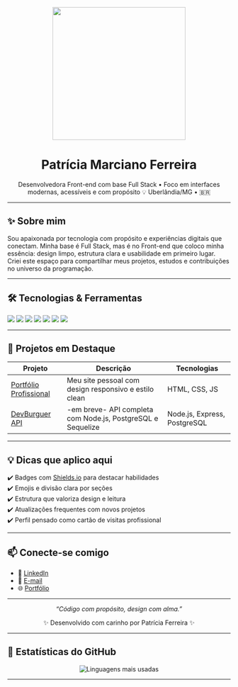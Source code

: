<p align="center">
  <img src="https://media.giphy.com/media/qgQUggAC3Pfv687qPC/giphy.gif" width="300" />
</p>

<h1 align="center">Patrícia Marciano Ferreira</h1>

<p align="center">
Desenvolvedora Front-end com base Full Stack • Foco em interfaces modernas, acessíveis e com propósito 💡  
Uberlândia/MG • 🇧🇷  
</p>

---

## ✨ Sobre mim

Sou apaixonada por tecnologia com propósito e experiências digitais que conectam. Minha base é Full Stack, mas é no Front-end que coloco minha essência: design limpo, estrutura clara e usabilidade em primeiro lugar.  
Criei este espaço para compartilhar meus projetos, estudos e contribuições no universo da programação.

---

## 🛠️ Tecnologias & Ferramentas

<div>
  <img src="https://img.shields.io/badge/HTML5-E34F26?style=flat&logo=html5&logoColor=white" />
  <img src="https://img.shields.io/badge/CSS3-1572B6?style=flat&logo=css3&logoColor=white" />
  <img src="https://img.shields.io/badge/JavaScript-F7DF1E?style=flat&logo=javascript&logoColor=black" />
  <img src="https://img.shields.io/badge/React-61DAFB?style=flat&logo=react&logoColor=black" />
  <img src="https://img.shields.io/badge/Node.js-339933?style=flat&logo=node.js&logoColor=white" />
  <img src="https://img.shields.io/badge/Git-F05032?style=flat&logo=git&logoColor=white" />
  <img src="https://img.shields.io/badge/PostgreSQL-336791?style=flat&logo=postgresql&logoColor=white" />
</div>

---

## 🚀 Projetos em Destaque

| Projeto | Descrição | Tecnologias |
|--------|-----------|-------------|
| [Portfólio Profissional](https://pattymarwebdev.github.io/PortfolioPatricia/) | Meu site pessoal com design responsivo e estilo clean | HTML, CSS, JS |
| [DevBurguer API](#) | -em breve- API completa com Node.js, PostgreSQL e Sequelize | Node.js, Express, PostgreSQL |

---

## 💡 Dicas que aplico aqui

✔️ Badges com [Shields.io](https://shields.io/) para destacar habilidades  
✔️ Emojis e divisão clara por seções  
✔️ Estrutura que valoriza design e leitura  
✔️ Atualizações frequentes com novos projetos  
✔️ Perfil pensado como cartão de visitas profissional

---

## 📫 Conecte-se comigo

- 💼 [LinkedIn](https://www.linkedin.com/in/pattymarwebdev)
- 📧 [E-mail](mailto:pattywebdesigner@gmail.com)
- 🌐 [Portfólio](https://patriciamarpaulino.github.io/PortfolioPatricia/)

---

<p align="center"><em>“Código com propósito, design com alma.”</em></p>
<p align="center">✨ Desenvolvido com carinho por Patrícia Ferreira ✨</p>

---


## 🌟 Estatísticas do GitHub

<div align="center">

![Linguagens mais usadas](https://github-readme-stats.vercel.app/api/top-langs/?username=pattymarwebdev&layout=compact&theme=ayu-mirage&langs_count=6&hide=html)

</div>

---

